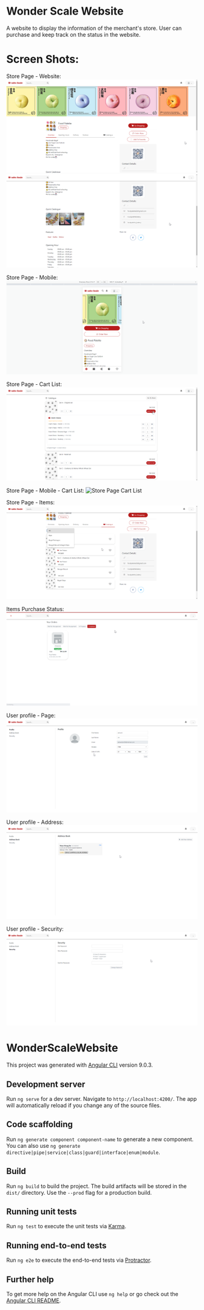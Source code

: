 # Wonder Scale Website
A website to display the information of the merchant's store. User can purchase and keep track on the status in the website.

# Screen Shots:
Store Page - Website:
![Store Page 01](./screenshots/01_store_page_01.png)
![Store Page 02](./screenshots/01_store_page_02.png)

Store Page - Mobile:
![Store Page Mobile](./screenshots/02_store_page_mobile_size.png)

Store Page - Cart List:
![Store Page Cart List](./screenshots/03_store_page_cart_list.png)

Store Page - Mobile - Cart List:
![Store Page Cart List](./screenshots/03_store_page_mobile_cart_list.png)

Store Page - Items:
![Store Page Items](./screenshots/06_store_page_items.png)

Items Purchase Status:
![Purchase Status](./screenshots/07_purchase_status.png)

User profile - Page:
![User Profile](./screenshots/08_user_profile_page.png)

User profile - Address:
![User Profile Address](./screenshots/08_user_profile_address.png)

User profile - Security:
![User Profile Security](./screenshots/08_user_profile_security.png)

# WonderScaleWebsite

This project was generated with [Angular CLI](https://github.com/angular/angular-cli) version 9.0.3.

## Development server

Run `ng serve` for a dev server. Navigate to `http://localhost:4200/`. The app will automatically reload if you change any of the source files.

## Code scaffolding

Run `ng generate component component-name` to generate a new component. You can also use `ng generate directive|pipe|service|class|guard|interface|enum|module`.

## Build

Run `ng build` to build the project. The build artifacts will be stored in the `dist/` directory. Use the `--prod` flag for a production build.

## Running unit tests

Run `ng test` to execute the unit tests via [Karma](https://karma-runner.github.io).

## Running end-to-end tests

Run `ng e2e` to execute the end-to-end tests via [Protractor](http://www.protractortest.org/).

## Further help

To get more help on the Angular CLI use `ng help` or go check out the [Angular CLI README](https://github.com/angular/angular-cli/blob/master/README.md).
